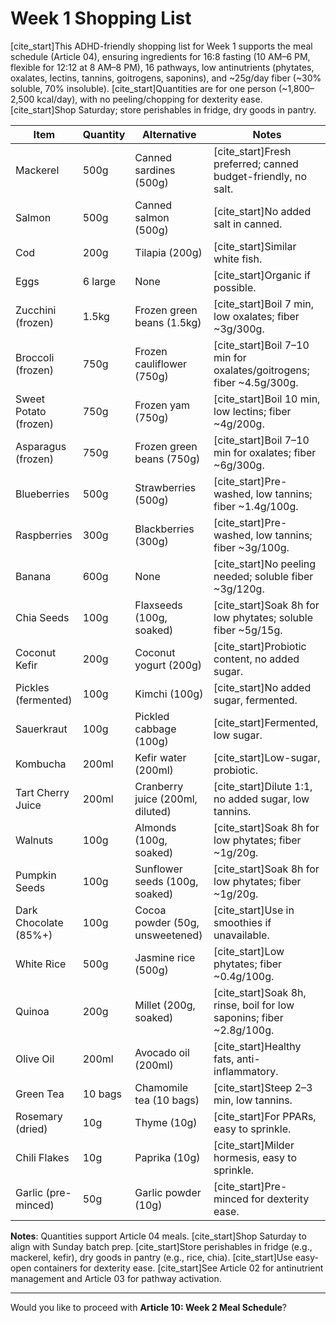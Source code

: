 # Week 1 Shopping List

[cite_start]This ADHD-friendly shopping list for Week 1 supports the meal schedule (Article 04), ensuring ingredients for 16:8 fasting (10 AM–6 PM, flexible for 12:12 at 8 AM–8 PM), 16 pathways, low antinutrients (phytates, oxalates, lectins, tannins, goitrogens, saponins), and ~25g/day fiber (~30% soluble, 70% insoluble). [cite_start]Quantities are for one person (~1,800–2,500 kcal/day), with no peeling/chopping for dexterity ease. [cite_start]Shop Saturday; store perishables in fridge, dry goods in pantry.

| **Item**              | **Quantity** | **Alternative**                  | **Notes**                                                            |
| --------------------- | ------------ | -------------------------------- | -------------------------------------------------------------------- |
| Mackerel              | 500g         | Canned sardines (500g)           | [cite_start]Fresh preferred; canned budget-friendly, no salt.        |
| Salmon                | 500g         | Canned salmon (500g)             | [cite_start]No added salt in canned.                                 |
| Cod                   | 200g         | Tilapia (200g)                   | [cite_start]Similar white fish.                                      |
| Eggs                  | 6 large      | None                             | [cite_start]Organic if possible.                                     |
| Zucchini (frozen)     | 1.5kg        | Frozen green beans (1.5kg)       | [cite_start]Boil 7 min, low oxalates; fiber ~3g/300g.                |
| Broccoli (frozen)     | 750g         | Frozen cauliflower (750g)        | [cite_start]Boil 7–10 min for oxalates/goitrogens; fiber ~4.5g/300g. |
| Sweet Potato (frozen) | 750g         | Frozen yam (750g)                | [cite_start]Boil 10 min, low lectins; fiber ~4g/200g.                |
| Asparagus (frozen)    | 750g         | Frozen green beans (750g)        | [cite_start]Boil 7–10 min for oxalates; fiber ~6g/300g.              |
| Blueberries           | 500g         | Strawberries (500g)              | [cite_start]Pre-washed, low tannins; fiber ~1.4g/100g.               |
| Raspberries           | 300g         | Blackberries (300g)              | [cite_start]Pre-washed, low tannins; fiber ~3g/100g.                 |
| Banana                | 600g         | None                             | [cite_start]No peeling needed; soluble fiber ~3g/120g.               |
| Chia Seeds            | 100g         | Flaxseeds (100g, soaked)         | [cite_start]Soak 8h for low phytates; soluble fiber ~5g/15g.         |
| Coconut Kefir         | 200g         | Coconut yogurt (200g)            | [cite_start]Probiotic content, no added sugar.                       |
| Pickles (fermented)   | 100g         | Kimchi (100g)                    | [cite_start]No added sugar, fermented.                               |
| Sauerkraut            | 100g         | Pickled cabbage (100g)           | [cite_start]Fermented, low sugar.                                    |
| Kombucha              | 200ml        | Kefir water (200ml)              | [cite_start]Low-sugar, probiotic.                                    |
| Tart Cherry Juice     | 200ml        | Cranberry juice (200ml, diluted) | [cite_start]Dilute 1:1, no added sugar, low tannins.                 |
| Walnuts               | 100g         | Almonds (100g, soaked)           | [cite_start]Soak 8h for low phytates; fiber ~1g/20g.                 |
| Pumpkin Seeds         | 100g         | Sunflower seeds (100g, soaked)   | [cite_start]Soak 8h for low phytates; fiber ~1g/20g.                 |
| Dark Chocolate (85%+) | 100g         | Cocoa powder (50g, unsweetened)  | [cite_start]Use in smoothies if unavailable.                         |
| White Rice            | 500g         | Jasmine rice (500g)              | [cite_start]Low phytates; fiber ~0.4g/100g.                          |
| Quinoa                | 200g         | Millet (200g, soaked)            | [cite_start]Soak 8h, rinse, boil for low saponins; fiber ~2.8g/100g. |
| Olive Oil             | 200ml        | Avocado oil (200ml)              | [cite_start]Healthy fats, anti-inflammatory.                         |
| Green Tea             | 10 bags      | Chamomile tea (10 bags)          | [cite_start]Steep 2–3 min, low tannins.                              |
| Rosemary (dried)      | 10g          | Thyme (10g)                      | [cite_start]For PPARs, easy to sprinkle.                             |
| Chili Flakes          | 10g          | Paprika (10g)                    | [cite_start]Milder hormesis, easy to sprinkle.                       |
| Garlic (pre-minced)   | 50g          | Garlic powder (10g)              | [cite_start]Pre-minced for dexterity ease.                           |

**Notes**: Quantities support Article 04 meals. [cite_start]Shop Saturday to align with Sunday batch prep. [cite_start]Store perishables in fridge (e.g., mackerel, kefir), dry goods in pantry (e.g., rice, chia). [cite_start]Use easy-open containers for dexterity ease. [cite_start]See Article 02 for antinutrient management and Article 03 for pathway activation.

---

Would you like to proceed with **Article 10: Week 2 Meal Schedule**?
